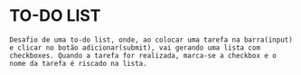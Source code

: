# TO-DO LIST
    Desafio de uma to-do list, onde, ao colocar uma tarefa na barra(input) e clicar no botão adicionar(submit), vai gerando uma lista com checkboxes. Quando a tarefa for realizada, marca-se a checkbox e o nome da tarefa é riscado na lista.